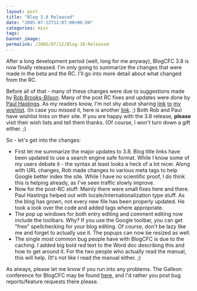```yaml
---
layout: post
title: "Blog 3.8 Released"
date: "2005-07-22T12:07:00+06:00"
categories: misc 
tags: 
banner_image: 
permalink: /2005/07/22/Blog-38-Released
---
```


After a long development period (well, long for me anyway), BlogCFC 3.8 is now finally released. I'm only going to summarize the changes that were made in the beta and the RC. I'll go into more detail about what changed from the RC. 

Before all of that - many of these changes were due to suggestions made by <a href="http://www.brooks-bilson.com/blogs/rob/">Rob Brooks-Bilson</a>. Many of the post RC fixes and updates were done by <a href="http://www.sustainablegis.com/blog/cfg11n/">Paul Hastings</a>. As my readers know, I'm not shy about sharing <a href="http://www.amazon.com/o/registry/2TCL1D08EZEYE">link</a> <a href="http://www.amazon.com/o/registry/2TCL1D08EZEYE">to</a> <a href="http://www.amazon.com/o/registry/2TCL1D08EZEYE">my</a> <a href="http://www.amazon.com/o/registry/2TCL1D08EZEYE">wishlist</a>. (In case you missed it, here is another <a href="http://www.amazon.com/o/registry/2TCL1D08EZEYE">link</a>. ;) Both Rob and Paul have wishlist links on their site. If you are happy with the 3.8 release, <b>please</b> visit their wish lists and tell them thanks. (Of course, I won't turn down a gift either. ;)

So - let's get into the changes:

<ul>
<li>First let me summarize the major updates to 3.8. Blog title links have been updated to use a search engine safe format. While I know some of my users debate it - the syntax at least looks a heck of a lot nicer. Along with URL changes, Rob made changes to various meta tags to help Google better index the site. While I have no scientific proof, I do think this is helping already, as I've seen traffic slowly improve. 
<li>Now for the post-RC stuff: Mainly there were small fixes here and there. Paul Hastings helped out with locale/internationalization type stuff. As the blog has grown, not every new file has been properly updated. He took a look over the code and added tags where appropriate.
<li>The pop up windows for both entry editing and comment editing now include the toolbars. Why? If you use the Google toolbar, you can get "free" spellchecking for your blog editing. Of course, don't be lazy like me and forget to actually use it. The popups can now be resized as well. 
<li>The single most common bug people have with BlogCFC is due to the caching. I added big bold red text to the Word doc describing this and how to get around it. For the two people who actually read the manual, this will help. (It's not like I read the manual either. ;)
</ul>

As always, please let me know if you run into any problems. The Galleon conference for BlogCFC may be found <a href="http://ray.camdenfamily.com/forums/forums.cfm?conferenceid=CBD210FD-AB88-8875-EBDE545BF7B67269">here</a>, and I'd rather you post bug reports/feature requests there please.